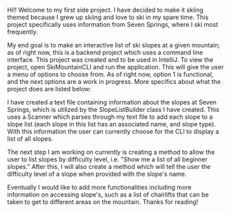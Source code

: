 Hi!! Welcome to my first side project. I have decided to make it skiing themed because I grew up skiing and love to ski in my spare time. This project specifically uses information from Seven Springs, where I ski most frequently.

My end goal is to make an interactive list of ski slopes at a given mountain; as of right now, this is a backend project which uses a command line interface. This project was created and to be used in IntelliJ.
To view the project, open SkiMountainCLI and run the application. This will give the user a menu of options to choose from. As of right now, option 1 is functional, and the next options are a work in progress.
More specifics about what the project does are listed below:

I have created a text file containing information about the slopes at Seven Springs, which is utilized by the SlopeListBuilder class I have created.
This uses a Scanner which parses through my text file to add each slope to a slope list (each slope in this list has an associated name, and slope type).
With this information the user can currently choose for the CLI to display a list of all slopes.

The next step I am working on currently is creating a method to allow the user to list slopes by difficulty level, i.e. "Show me a list of all beginner slopes."
After this, I will also create a method which will tell the user the difficulty level of a slope when provided with the slope's name.

Eventually I would like to add more functionalities including more information on accessing slope's, such as a list of chairlifts that can be taken to get to different areas on the mountain.
Thanks for reading! 
